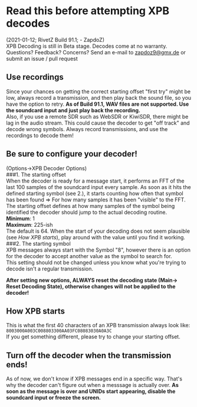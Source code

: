 # Read this before attempting XPB decodes
(2021-01-12; RivetZ Build 91.1; - ZapdoZ)  
XPB Decoding is still in Beta stage. Decodes come at no warranty.  
Questions? Feedback? Concerns? Send an e-mail to zapdoz9@gmx.de or submit an issue / pull request
## Use recordings
Since your chances on getting the correct starting offset
"first try" might be low, always record a transmission, and then
play back the sound file, so you have the option to retry. **As of Build 91.1, WAV files are not supported. Use the soundcard input and just play back
the recording.**  
Also, if you use a remote SDR such as WebSDR or KiwiSDR, there might be
lag in the audio stream. This could cause the decoder to get "off track" and
decode wrong symbols. Always record transmissions, and use the
recordings to decode them!



## Be sure to configure your decoder!
(Options->XPB Decoder Options)  
###1. The starting offset  
When the decoder is ready for a message start, it performs an FFT of the last 100
samples of the soundcard input every sample. As soon as it hits the defined starting symbol (see 2.),
it starts counting how often that symbol has been found => For how many samples it
has been "visible" to the FFT.  
The starting offset defines at how many samples of the symbol being identified
the decoder should jump to the actual decoding routine.  
**Minimum**: 1  
**Maximum**: 225-ish  
The default is 64. When the start of your decoding does not seem plausible (see _How XPB starts_), play
around with the value until you find it working.  
###2. The starting symbol  
XPB messages always start with the Symbol "8", however there is an option
for the decoder to accept another value as the symbol to search for.  
This setting should not be changed unless you know what you're trying to decode
isn't a regular transmission.

**After setting new options, ALWAYS reset the decoding state (Main-> Reset Decoding State),
otherwise changes will not be applied to the decoder!**

## How XPB starts
This is what the first 40 characters of an XPB transmission always look like:   
```8003000A003C008803300AA03FC08083030A0A3C```  
If you get something different, please try to change your starting offset.

## Turn off the decoder when the transmission ends!
As of now, we don't know if XPB messages end in a specific way. That's why the decoder
can't figure out when a messsage is actually over. **As soon as the message is over and UNIDs
start appearing, disable the soundcard input or freeze the screen.**
